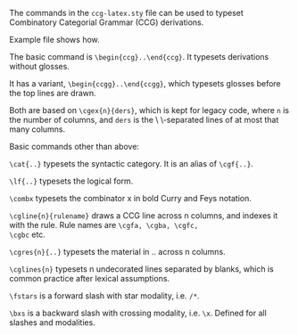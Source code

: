 The commands in the <code>ccg-latex.sty</code> file can be used to typeset Combinatory Categorial Grammar (CCG) derivations.

Example file shows how.

The basic command is <code>\begin{ccg}..\end{ccg}</code>. It typesets
derivations without glosses. 

It has a variant, <code>\begin{ccgg}..\end{ccgg}</code>,
which typesets glosses before the top lines are drawn.

Both are based on <code>\cgex{n}{ders}</code>, which is kept for legacy code, where <code>n</code> is the number of columns,
and <code>ders</code> is the \\ \\-separated lines of at most that many columns.

Basic commands other than above:

<code>\cat{..}</code> typesets the syntactic category. It is an alias of <code>\cgf{..}</code>.

<code>\lf{..}</code> typesets the logical form.

<code>\combx</code> typesets the combinator x in bold Curry and Feys notation.

<code>\cgline{n}{rulename}</code> draws a CCG line across n columns, and indexes it with the rule. Rule names are <code>\cgfa, \cgba, \cgfc, \cgbc</code> etc.

<code>\cgres{n}{..}</code> typesets the material in .. across n columns.

<code>\cglines{n}</code> typesets n undecorated lines separated by blanks, which is common practice after lexical assumptions.

<code>\fstars</code> is a forward slash with star modality, i.e. <code>/*</code>. 

<code>\bxs</code> is a backward slash with crossing modality, i.e. <code>\x</code>. Defined for all slashes and modalities.
